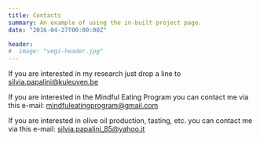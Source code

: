 ```yaml
---
title: Contacts
summary: An example of using the in-built project page.
date: "2016-04-27T00:00:00Z"

header:
#  image: "vegi-header.jpg"
---
```

If you are interested in my research just drop a line to silvia.papalini@kuleuven.be

If you are interested in the Mindful Eating Program you can contact me via this e-mail: mindfuleatingprogram@gmail.com

If you are interested in olive oil production, tasting, etc. you can contact me via this e-mail: silvia.papalini_85@yahoo.it 
